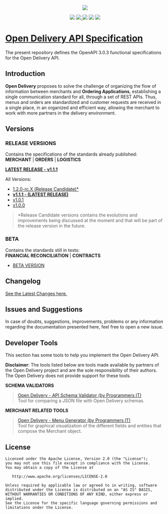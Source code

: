 <p align="center">
  <img src="https://user-images.githubusercontent.com/129890133/231524311-e4b8070d-ba66-42f8-bf1c-5607b9df9850.png" />
</p>
<p align="center">
  <img src="https://img.shields.io/github/v/release/Abrasel-Nacional/docs?display_name=release" />
  <a href="http://online.swagger.io/validator?url=https://abrasel-nacional.github.io/docs/openapi.yaml">
   <img src="https://img.shields.io/badge/OpenAPI-valid-brightgreen.svg" />
  </a>
  <img src="https://img.shields.io/badge/License-Apache%202.0-blue.svg" />
  <img src="https://img.shields.io/github/issues-raw/Abrasel-Nacional/docs" />
  <img src="https://img.shields.io/github/issues-closed-raw/Abrasel-NAcional/docs?color=green" />
</p>

# [Open Delivery API Specification](https://abrasel-nacional.github.io/docs/)

 
 The present repository defines the OpenAPI 3.0.3 functional specifications for the Open Delivery API.

## Introduction
**Open Delivery** proposes to solve the challenge of organizing the flow of information between merchants and **Ordering Applications**, establishing a single communication standard for all, through a set of REST APIs.
Thus, menus and orders are standardized and customer requests are received in a single place, in an organized and efficient way, allowing the merchant to work with more partners in the delivery environment.

## Versions

### **RELEASE VERSIONS**

Contains the specifications of the standards already published:  
**MERCHANT** | **ORDERS** | **LOGISTICS**

**[LATEST RELEASE - v1.1.1](https://abrasel-nacional.github.io/docs/)**

All Versions: 

- [1.2.0-rc.X (Release Candidate)*](https://abrasel-nacional.github.io/docs/versions/rc/)
- **[v1.1.1 - (LATEST RELEASE)](https://abrasel-nacional.github.io/docs/)**
- [v1.0.1](https://abrasel-nacional.github.io/docs/versions/1.0.1/)
- [v1.0.0](https://abrasel-nacional.github.io/docs/versions/1.0.0/)

>  *Release Candidate versions contains the evolutions and improvements being discussed at the moment and that will be part of the release version in the future.

### **BETA**  

Contains the standards still in tests:  
**FINANCIAL RECONCILIATION** | **CONTRACTS**

- [BETA VERSION](https://abrasel-nacional.github.io/docs/versions/beta/)

## Changelog

[See the Latest Changes here.](https://github.com/Abrasel-Nacional/docs/blob/gh-pages/CHANGELOG.md)

## Issues and Suggestions

In case of doubts, suggestions, improvements, problems or any information regarding the documentation presented here, feel free to open a new issue.

## Developer Tools

This section has some tools to help you implement the Open Delivery API. 

**Disclaimer**: The tools listed below are tools made available by partners of the Open Delivery project and are the sole responsibility of their authors. The Open Delivery does not provide support for these tools.

**SCHEMA VALIDATORS**

> [Open Delivery - API Schema Validator (by Programmers IT)](https://programmersit.github.io/opendelivery-api-schema-validator/)     
> Tool for comparing a JSON file with Open Delivery schemas.

**MERCHANT RELATED TOOLS**
> [Open Delivery - Menu Generator (by Programmers IT)](https://programmersit.github.io/opendelivery-menu-generator/)  
> Tool for graphical visualization of the different fields and entities that compose the Merchant object.

## License

    Licensed under the Apache License, Version 2.0 (the "License");
    you may not use this file except in compliance with the License.
    You may obtain a copy of the License at

       http://www.apache.org/licenses/LICENSE-2.0

    Unless required by applicable law or agreed to in writing, software
    distributed under the License is distributed on an "AS IS" BASIS,
    WITHOUT WARRANTIES OR CONDITIONS OF ANY KIND, either express or implied.
    See the License for the specific language governing permissions and
    limitations under the License.



